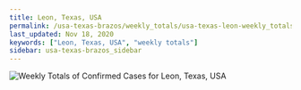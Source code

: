 ```yaml
---
title: Leon, Texas, USA
permalink: /usa-texas-brazos/weekly_totals/usa-texas-leon-weekly_totals.html
last_updated: Nov 18, 2020
keywords: ["Leon, Texas, USA", "weekly totals"]
sidebar: usa-texas-brazos_sidebar
---
```


![Weekly Totals of Confirmed Cases for Leon, Texas, USA](/covid_tracker/images/graphs/usa-texas-leon-weekly_totals_graph.png)
